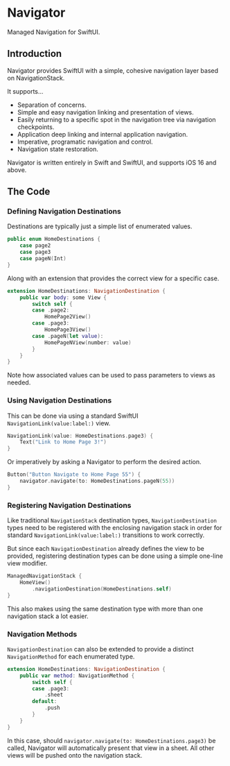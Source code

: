 # Navigator

Managed Navigation for SwiftUI.

## Introduction

Navigator provides SwiftUI with a simple, cohesive navigation layer based on NavigationStack. 

It supports...

* Separation of concerns. 
* Simple and easy navigation linking and presentation of views.
* Easily returning to a specific spot in the navigation tree via navigation checkpoints.
* Application deep linking and internal application navigation.
* Imperative, programatic navigation and control.
* Navigation state restoration.

Navigator is written entirely in Swift and SwiftUI, and supports iOS 16 and above.

## The Code

### Defining Navigation Destinations
Destinations are typically just a simple list of enumerated values.
```swift
public enum HomeDestinations {
    case page2
    case page3
    case pageN(Int)
}
```
Along with an extension that provides the correct view for a specific case.
```swift
extension HomeDestinations: NavigationDestination {
    public var body: some View {
        switch self {
        case .page2:
            HomePage2View()
        case .page3:
            HomePage3View()
        case .pageN(let value):
            HomePageNView(number: value)
        }
    }
}
```
Note how associated values can be used to pass parameters to views as needed.

### Using Navigation Destinations
This can be done via using a standard SwiftUI `NavigationLink(value:label:)` view.
```swift
NavigationLink(value: HomeDestinations.page3) {
    Text("Link to Home Page 3!")
}
```
Or imperatively by asking a Navigator to perform the desired action.
```swift
Button("Button Navigate to Home Page 55") {
    navigator.navigate(to: HomeDestinations.pageN(55))
}
```

### Registering Navigation Destinations
Like traditional `NavigationStack` destination types, `NavigationDestination` types need to be registered with the enclosing
navigation stack in order for standard `NavigationLink(value:label:)` transitions to work correctly.

But since each `NavigationDestination` already defines the view to be provided, registering destination types can be done
using a simple one-line view modifier.
```swift
ManagedNavigationStack {
    HomeView()
        .navigationDestination(HomeDestinations.self)
}
```
This also makes using the same destination type with more than one navigation stack a lot easier.

### Navigation Methods
`NavigationDestination` can also be extended to provide a distinct ``NavigationMethod`` for each enumerated type.
```swift
extension HomeDestinations: NavigationDestination {
    public var method: NavigationMethod {
        switch self {
        case .page3:
            .sheet
        default:
            .push
        }
    }
}
```
In this case, should `navigator.navigate(to: HomeDestinations.page3)` be called, Navigator will automatically present that view in a
sheet. All other views will be pushed onto the navigation stack.

